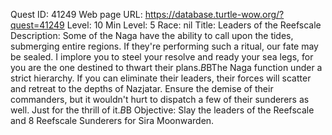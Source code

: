 Quest ID: 41249
Web page URL: https://database.turtle-wow.org/?quest=41249
Level: 10
Min Level: 5
Race: nil
Title: Leaders of the Reefscale
Description: Some of the Naga have the ability to call upon the tides, submerging entire regions. If they're performing such a ritual, our fate may be sealed. I implore you to steel your resolve and ready your sea legs, for you are the one destined to thwart their plans.$B$BThe Naga function under a strict hierarchy. If you can eliminate their leaders, their forces will scatter and retreat to the depths of Nazjatar. Ensure the demise of their commanders, but it wouldn't hurt to dispatch a few of their sunderers as well. Just for the thrill of it.$B$B<Sira chuckles beneath her helmet.>
Objective: Slay the leaders of the Reefscale and 8 Reefscale Sunderers for Sira Moonwarden.
